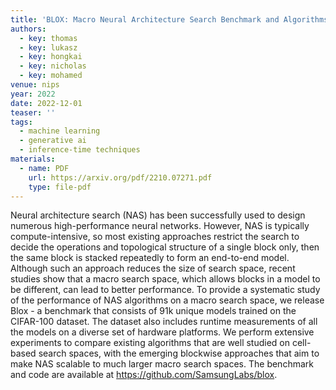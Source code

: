 ```yaml
---
title: 'BLOX: Macro Neural Architecture Search Benchmark and Algorithms'
authors:
  - key: thomas
  - key: lukasz
  - key: hongkai
  - key: nicholas
  - key: mohamed
venue: nips
year: 2022
date: 2022-12-01
teaser: ''
tags:
  - machine learning
  - generative ai
  - inference-time techniques
materials:
  - name: PDF
    url: https://arxiv.org/pdf/2210.07271.pdf
    type: file-pdf
---
```

Neural architecture search (NAS) has been successfully used to design numerous high-performance neural networks. However, NAS is typically compute-intensive, so most existing approaches restrict the search to decide the operations and topological structure of a single block only, then the same block is stacked repeatedly to form an end-to-end model. Although such an approach reduces the size of search space, recent studies show that a macro search space, which allows blocks in a model to be different, can lead to better performance. To provide a systematic study of the performance of NAS algorithms on a macro search space, we release Blox - a benchmark that consists of 91k unique models trained on the CIFAR-100 dataset. The dataset also includes runtime measurements of all the models on a diverse set of hardware platforms. We perform extensive experiments to compare existing algorithms that are well studied on cell-based search spaces, with the emerging blockwise approaches that aim to make NAS scalable to much larger macro search spaces. The benchmark and code are available at https://github.com/SamsungLabs/blox.
